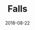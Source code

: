 ---
layout: post
title: Falls
image: /public/photos/medium/falls.jpeg
image-thumb: /public/photos/thumb/falls.jpg
caption: 
date: 2018-08-22
tags: []
---